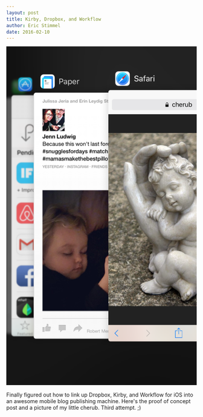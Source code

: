 ```yaml
---
layout: post
title: Kirby, Dropbox, and Workflow
author: Eric Stimmel
date: 2016-02-10
--- 
```


![IMG_6228](.\images\posts\20160210-kirby-dropbox-and-workflow\IMG_6228.png)

Finally figured out how to link up Dropbox, Kirby, and Workflow for iOS into an awesome mobile blog publishing machine. Here's the proof of concept post and a picture of my little cherub. Third attempt. ;)